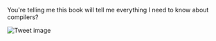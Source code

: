 You're telling me this book will tell me everything I need to know about compilers?


![Tweet image](/asset/crosspoast/GFNvBA8asAAtrbV.jpg)

